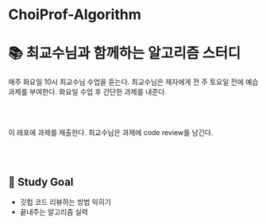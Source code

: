 # ChoiProf-Algorithm

# 📚 최교수님과 함께하는 알고리즘 스터디 

매주 화요일 10시 최교수님 수업을 듣는다.
최교수님은 제자에게 전 주 토요일 전에 예습과제를 부여한다.
화요일 수업 후 간단한 과제를 내준다.

</br>
</br>

이 레포에 과제를 제출한다.
최교수님은 과제에 code review를 남긴다.


</br>
</br>

## 📍 Study Goal
* 깃헙 코드 리뷰하는 방법 익히기
* 끝내주는 알고리즘 실력
